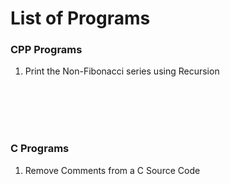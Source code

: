 # List of Programs

### CPP Programs
1. Print the Non-Fibonacci series using Recursion

<br>
<br>
<br>
<br>

### C Programs
1. Remove Comments from a C Source Code